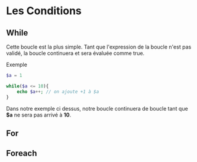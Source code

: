 # Les Conditions

## While

Cette boucle est la plus simple. Tant que l'expression de la boucle n'est pas validé, la boucle continuera et sera évaluée comme true.

Exemple
```php
$a = 1

while($a <= 10){
    echo $a++; // on ajoute +1 à $a
}
```

Dans notre exemple ci dessus, notre boucle continuera de boucle tant que **$a** ne sera pas arrivé à **10**. 

## For

## Foreach

